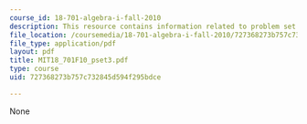 ```yaml
---
course_id: 18-701-algebra-i-fall-2010
description: This resource contains information related to problem set 3.
file_location: /coursemedia/18-701-algebra-i-fall-2010/727368273b757c732845d594f295bdce_MIT18_701F10_pset3.pdf
file_type: application/pdf
layout: pdf
title: MIT18_701F10_pset3.pdf
type: course
uid: 727368273b757c732845d594f295bdce

---
```

None